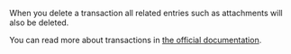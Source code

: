 When you delete a transaction all related entries such as attachments will also be deleted.

You can read more about transactions in [the official documentation](https://firefly-iii.readthedocs.io/en/latest/concepts/transactions.html).